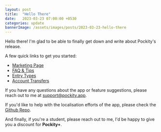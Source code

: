 ```yaml
---
layout: post
title:  "Hello There"
date:   2023-03-23 07:00:00 +0530
categories: update
bannerImage: /assets/images/posts/2023-03-23-hello-there
---
```

Hello there! I'm glad to be able to finally get down and write about Pockity's release. 

A few quick links to get you started:  
- [Marketing Page](https://pockity.app)  
- [FAQ & Tips](https://faq.pockity.app)  
- [Entry Types](https://faq.pockity.app/entries/)  
- [Account Transfers](https://faq.pockity.app/entries/transfers/)  

If you have any questions about the app or feature suggestions, please reach out to me at [support@pockity.app](mailto:support@pockity.app).

If you'd like to help with the localisation efforts of the app, please check the [Github Repo](https://github.com/Pockity/Localisations).

And finally, if you're a student, please reach out to me, I'd be happy to give you a discount for **Pockity+**.
